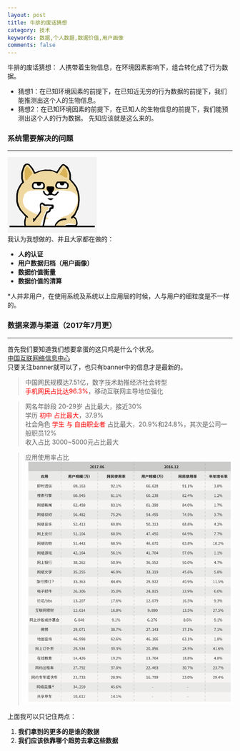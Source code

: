 ```yaml
---
layout: post
title: 牛排的废话猜想
category: 技术
keywords: 数据,个人数据,数据价值,用户画像
comments: false
---
```


牛排的废话猜想：
人携带着生物信息，在环境因素影响下，组合转化成了行为数据。
+ 猜想1：在已知环境因素的前提下，在已知近无穷的行为数据的前提下，我们能推测出这个人的生物信息。
+ 猜想2：在已知环境因素的前提下，在已知人的生物信息的前提下，我们能预测出这个人的行为数据。
先知应该就是这么来的。

### 系统需要解决的问题
---
![think](/assets/img/dog-think.png)<br>
我认为我想做的、并且大家都在做的：

+ **人的认证**
+ **用户数据归档（用户画像）**
+ **数据价值衡量**
+ **数据价值的清算**

\*人并非用户，在使用系统及系统以上应用层的时候，人与用户的细粒度是不一样的。

### 数据来源与渠道（2017年7月更）
---
首先我们要知道我们想要拿蛋的这只鸡是什么个状况。<br>
[中国互联网络信息中心](http://cnnic.cn/)<br>
只要关注banner就可以了，也只有banner中的信息才是最新的。
> 中国网民规模达7.51亿，数字技术助推经济社会转型<br>
<font color=red>手机网民占比达96.3%</font>，移动互联网主导地位强化<br>

> 网名年龄段 20-29岁 占比最大，接近30%<br>
学历 <font color=red>初中 占比最大</font>，37.9%<br>
社会角色 <font color=red>学生 与 自由职业者</font> 占比最大，20.9%和24.8%，其次是公司一般职员12%<br>
收入占比 3000~5000元占比最大

> 应用使用率占比
![report](/assets/img/report.png)

上面我可以只记住两点：
1. **我们拿到的更多的是谁的数据**
2. **我们应该依靠哪个趋势去拿这些数据**


